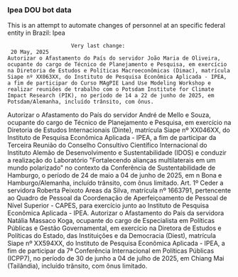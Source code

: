  ### Ipea DOU bot data
 This is an attempt to automate changes of personnel at an specific federal entity in Brazil: Ipea
 
                        Very last change: 
 	 20 May, 2025
	Autorizar o Afastamento do País do servidor João Maria de Oliveira, ocupante do cargo de Técnico de Planejamento e Pesquisa, em exercício na Diretoria de Estudos e Políticas Macroeconômicas (Dimac), matrícula Siape nº XX063XX, do Instituto de Pesquisa Econômica Aplicada - IPEA, a fim de participar do Curso MAgPIE Land Use Modeling Workshop e realizar reuniões de trabalho com o Potsdam Institute for Climate Impact Research (PIK), no período de 14 a 22 de junho de 2025, em Potsdam/Alemanha, incluído trânsito, com ônus.
Autorizar o Afastamento do País do servidor André de Mello e Souza, ocupante do cargo de Técnico de Planejamento e Pesquisa, em exercício na Diretoria de Estudos Internacionais (Dinte), matrícula Siape nº XX046XX, do Instituto de Pesquisa Econômica Aplicada - IPEA, a fim de participar da Terceira Reunião do Conselho Consultivo Científico Internacional do Instituto Alemão de Desenvolvimento e Sustentabilidade (IDOS) e conduzir a realização do Laboratório "Fortalecendo alianças multilaterais em um mundo polarizado" no contexto da Conferência de Sustentabilidade de Hamburgo, o período de 24 de maio a 04 de junho de 2025, em n Bona e Hamburgo/Alemanha, incluído trânsito, com ônus limitado.
Art. 1º Ceder a servidora Roberta Peixoto Areas da Silva, matrícula nº 1663791, pertencente ao Quadro de Pessoal da Coordenação de Aperfeiçoamento de Pessoal de Nível Superior - CAPES, para exercício junto ao Instituto de Pesquisa Econômica Aplicada - IPEA.
Autorizar o Afastamento do País da servidora Natália Massaco Koga, ocupante do cargo de Especialista em Políticas Públicas e Gestão Governamental, em exercício na Diretora de Estudos e Políticas do Estado, das Instituições e da Democracia (Diest), matrícula Siape nº XX594XX, do Instituto de Pesquisa Econômica Aplicada - IPEA, a fim de participar da 7ª Conferência Internacional em Políticas Públicas (ICPP7), no período de 30 de junho a 04 de julho de 2025, em Chiang Mai (Tailândia), incluído trânsito, com ônus limitado.
